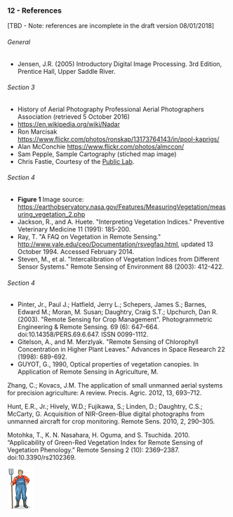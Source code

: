 ### 12 - References

[TBD - Note: references are incomplete in the draft version 08/01/2018]


###### General
* Jensen, J.R. (2005) Introductory Digital Image Processing. 3rd Edition, Prentice Hall, Upper Saddle River.

###### Section 3 
* History of Aerial Photography Professional Aerial Photographers Association (retrieved 5 October 2016)
* https://en.wikipedia.org/wiki/Nadar
* Ron Marcisak https://www.flickr.com/photos/ronskap/13173764143/in/pool-kaprigs/
* Alan McConchie https://www.flickr.com/photos/almccon/
* Sam Pepple, Sample Cartography (stiched map image)
* Chris Fastie, Courtesy of the [Public Lab](https://publiclab.org/).

###### Section 4 
* __Figure 1__ Image source: https://earthobservatory.nasa.gov/Features/MeasuringVegetation/measuring_vegetation_2.php
* Jackson, R., and A. Huete. "Interpreting Vegetation Indices." Preventive Veterinary Medicine 11 (1991): 185-200.
* Ray, T. "A FAQ on Vegetation in Remote Sensing." http://www.yale.edu/ceo/Documentation/rsvegfaq.html, updated 13 October 1994. Accessed February 2014.
* Steven, M., et al. "Intercalibration of Vegetation Indices from Different Sensor Systems." Remote Sensing of Environment 88 (2003): 412-422.

###### Section 4 
* Pinter, Jr., Paul J.; Hatfield, Jerry L.; Schepers, James S.; Barnes, Edward M.; Moran, M. Susan; Daughtry, Craig S.T.; Upchurch, Dan R. (2003). "Remote Sensing for Crop Management". Photogrammetric Engineering & Remote Sensing. 69 (6): 647–664. doi:10.14358/PERS.69.6.647. ISSN 0099-1112.
* Gitelson, A., and M. Merzlyak. "Remote Sensing of Chlorophyll Concentration in Higher Plant Leaves." Advances in Space Research 22 (1998): 689-692.
* GUYOT, G., 1990, Optical properties of vegetation canopies. In Application of Remote Sensing in Agriculture, M.


Zhang, C.; Kovacs, J.M. The application of small unmanned aerial systems for precision agriculture:
A review. Precis. Agric. 2012, 13, 693–712.

Hunt, E.R., Jr.; Hively, W.D.; Fujikawa, S.; Linden, D.; Daughtry, C.S.; McCarty, G. Acquisition of NIR-Green-Blue digital photographs from unmanned aircraft for crop monitoring. Remote Sens.
2010, 2, 290–305.

Motohka, T., K. N. Nasahara, H. Oguma, and S. Tsuchida. 2010. “Applicability of Green-Red Vegetation Index for Remote Sensing of Vegetation Phenology.” Remote Sensing 2 (10): 2369–2387. doi:10.3390/rs2102369.

![](img/farmera.png) 
